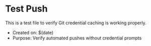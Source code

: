 # Test Push

This is a test file to verify Git credential caching is working properly.

- Created on: $(date)
- Purpose: Verify automated pushes without credential prompts